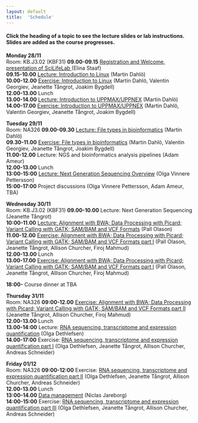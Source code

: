 ```yaml
---
layout: default
title:  'Schedule'
---
```


#### Click the heading of a topic to see the lecture slides or lab instructions. Slides are added as the course progresses.

**Monday 28/11**  
Room: KB.J3.02 (KBF31) 
**09.00-09.15** [Registration and Welcome, presentation of SciLifeLab ](slides/Kurs_160919.pptx) (Elina Staaf)  
**09.15-10.00** [Lecture: Introduction to Linux](slides/dahlo-linux.pdf) (Martin Dahlö)  
**10.00-12.00** [Exercise: Introduction to Linux](labs/linux-intro) (Martin Dahlö, Valentin Georgiev, Jeanette Tångrot, Joakim Bygdell)  
**12.00-13.00** Lunch  
**13.00-14.00** [Lecture: Introduction to UPPMAX/UPPNEX](slides/dahlo-uppmax.pdf) (Martin Dahlö)  
**14.00-17.00** [Exercise: Introduction to UPPMAX/UPPNEX](labs/uppmax-intro) (Martin Dahlö, Valentin Georgiev, Jeanette Tångrot, Joakim Bygdell)  

**Tuesday 29/11**  
Room: NA326
**09.00-09.30** [Lecture: File types in bioinformatics](slides/dahlo-filetypes.pdf) (Martin Dahlö)  
**09.30-11.00** [Exercise: File types in bioinformatics](labs/filetypes) (Martin Dahlö, Valentin Georgiev, Jeanette Tångrot, Joakim Bygdell)  
**11.00-12.00** Lecture: NGS and bioinformatics analysis pipelines (Adam Ameur)  
**12.00-13.00** Lunch  
**13:00-15:00** [Lecture: Next Generation Sequencing Overview](slides/Sequencing_OVP2016_a.pptx) (Olga Vinnere Pettersson)  
**15:00-17:00** Project discussions (Olga Vinnere Pettersson, Adam Ameur, TBA)  

**Wednesday 30/11**  
Room: KB.J3.02 (KBF31)
**09.00-10.00** Lecture: Next Generation Sequencing (Jeanette Tångrot)  
**10:00-11.00** [Lecture: Alignment with BWA; Data Processing with Picard; Variant Calling with GATK; SAM/BAM and VCF Formats](../1601/slides/NGS_AJ_201511.pdf) (Pall Olason)   
**11.00-12.00** [Exercise: Alignment with BWA; Data Processing with Picard; Variant Calling with GATK; SAM/BAM and VCF Formats part I](labs/resequencing-analysis) (Pall Olason, Jeanette Tångrot, Allison Churcher, Firoj Mahmud)  
**12.00-13.00** Lunch  
**13.00-17.00** [Exercise: Alignment with BWA; Data Processing with Picard; Variant Calling with GATK; SAM/BAM and VCF Formats part I](labs/resequencing-analysis) (Pall Olason, Jeanette Tångrot, Allison Churcher, Firoj Mahmud)  

**18:00-** Course dinner at TBA  

**Thursday 31/11**  
Room: NA326
**09:00-12.00** [Exercise: Alignment with BWA; Data Processing with Picard; Variant Calling with GATK; SAM/BAM and VCF Formats part II](labs/resequencing-analysis) (Jeanette Tångrot, Allison Churcher, Firoj Mahmud)  
**12.00-13.00** Lunch  
**13.00-14:00** Lecture: [RNA sequencing, transcriptome and expression quantification](slides/Kallman-RNAseq.pdf) (Olga Dethlefsen)  
**14.00-17:00** Exercise: [RNA sequencing, transcriptome and expression quantification part I](labs/rnaseq_tutorial_in_progress) (Olga Dethlefsen, Jeanette Tångrot, Allison Churcher, Andreas Schneider)  

**Friday 01/12**  
Room: NA326
**09:00-12:00** Exercise: [RNA sequencing, transcriptome and expression quantification part II](labs/rnaseq_tutorial_in_progress) (Olga Dethlefsen, Jeanette Tångrot, Allison Churcher, Andreas Schneider)  
**12.00-13.00** Lunch   
**13:00-14.00** [Data management](slides/2016_09_23_Data_management_NGS_course.pdf) (Niclas Jareborg)     
**14:00-15:00** Exercise: [RNA sequencing, transcriptome and expression quantification part III](labs/rnaseq_tutorial_in_progress) (Olga Dethlefsen, Jeanette Tångrot, Allison Churcher, Andreas Schneider)  
